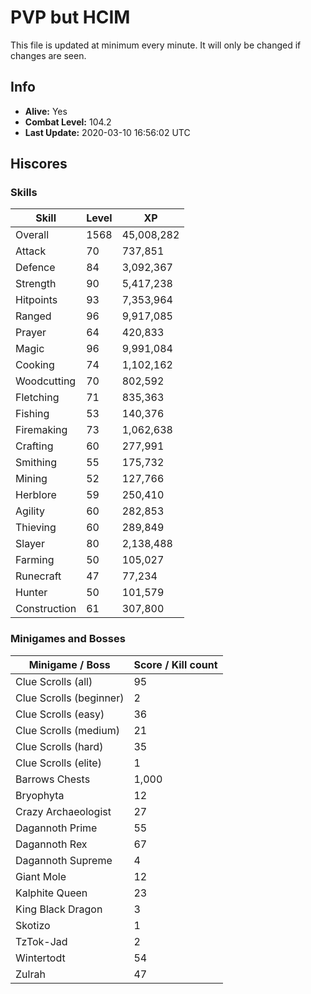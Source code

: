 # PVP but HCIM

This file is updated at minimum every minute. It will only be changed if changes are seen.

## Info

 - **Alive:** Yes
 - **Combat Level:** 104.2
 - **Last Update:** 2020-03-10 16:56:02 UTC

## Hiscores

### Skills

| Skill | Level | XP |
|--|--|--|
| Overall | 1568 | 45,008,282 |
| Attack | 70 | 737,851 |
| Defence | 84 | 3,092,367 |
| Strength | 90 | 5,417,238 |
| Hitpoints | 93 | 7,353,964 |
| Ranged | 96 | 9,917,085 |
| Prayer | 64 | 420,833 |
| Magic | 96 | 9,991,084 |
| Cooking | 74 | 1,102,162 |
| Woodcutting | 70 | 802,592 |
| Fletching | 71 | 835,363 |
| Fishing | 53 | 140,376 |
| Firemaking | 73 | 1,062,638 |
| Crafting | 60 | 277,991 |
| Smithing | 55 | 175,732 |
| Mining | 52 | 127,766 |
| Herblore | 59 | 250,410 |
| Agility | 60 | 282,853 |
| Thieving | 60 | 289,849 |
| Slayer | 80 | 2,138,488 |
| Farming | 50 | 105,027 |
| Runecraft | 47 | 77,234 |
| Hunter | 50 | 101,579 |
| Construction | 61 | 307,800 |

### Minigames and Bosses

| Minigame / Boss | Score / Kill count |
|--|--|
| Clue Scrolls (all) | 95 |
| Clue Scrolls (beginner) | 2 |
| Clue Scrolls (easy) | 36 |
| Clue Scrolls (medium) | 21 |
| Clue Scrolls (hard) | 35 |
| Clue Scrolls (elite) | 1 |
| Barrows Chests | 1,000 |
| Bryophyta | 12 |
| Crazy Archaeologist | 27 |
| Dagannoth Prime | 55 |
| Dagannoth Rex | 67 |
| Dagannoth Supreme | 4 |
| Giant Mole | 12 |
| Kalphite Queen | 23 |
| King Black Dragon | 3 |
| Skotizo | 1 |
| TzTok-Jad | 2 |
| Wintertodt | 54 |
| Zulrah | 47 |
